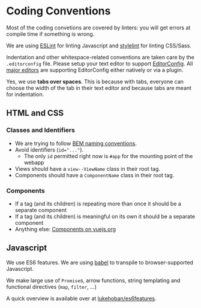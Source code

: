 # Coding Conventions

Most of the coding convetions are covered by linters: you will get errors at compile time if something is wrong.

We are using [ESLint](http://eslint.org/) for linting Javascript and [stylelint](https://stylelint.io/) for linting CSS/Sass.

Indentation and other whitespace-related conventions are taken care by the `.editorconfig` file. Please setup your text editor to support [EditorConfig](http://editorconfig.org/). All [major editors](http://editorconfig.org/#download) are supporting EditorConfig either natively or via a plugin.

Yes, we use **tabs over spaces**. This is because with tabs, everyone can choose the width of the tab in their text editor and because tabs are meant for indentation.

## HTML and CSS

### Classes and Identifiers

* We are trying to follow [BEM naming conventions](http://getbem.com/naming/).
* Avoid identifiers (`id="..."`).
	* The only `id` permitted right now is `#app` for the mounting point of the webapp
* Views should have a `view--ViewName` class in their root tag.
* Components should have a `ComponentName` class in their root tag.

### Components

* If a tag (and its children) is repeating more than once it should be a separate component
* If a tag (and its children) is meaningful on its own it should be a separate component
* Anything else: [Components on vuejs.org](https://vuejs.org/v2/guide/components.html)

## Javascript

We use ES6 features. We are using [babel](https://babeljs.io/) to transpile to browser-supported Javascript.

We make large use of `Promise`s, arrow functions, string templating and functional directives (`map`, `filter`, ...)

A quick overview is available over at [lukehoban/es6features](https://github.com/lukehoban/es6features).
